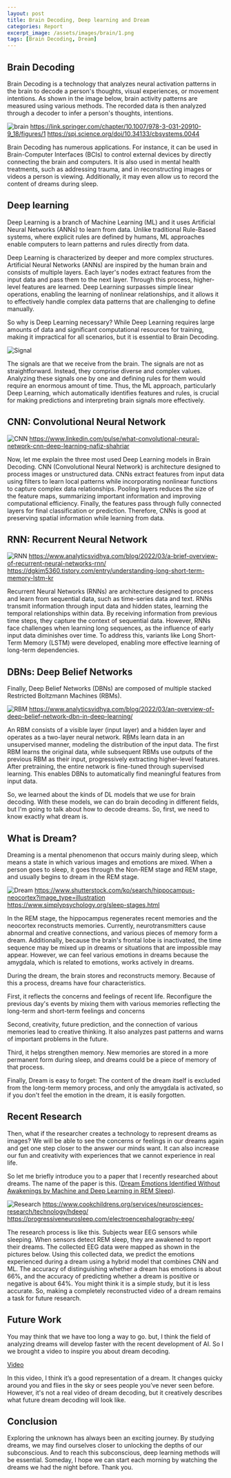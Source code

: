 ```yaml
---
layout: post
title: Brain Decoding, Deep learning and Dream
categories: Report
excerpt_image: /assets/images/brain/1.png
tags: [Brain Decoding, Dream]
---
```


## Brain Decoding

Brain Decoding is a technology that analyzes neural activation patterns in the brain to decode a person's thoughts, visual experiences, or movement intentions. As shown in the image below, brain activity patterns are measured using various methods. The recorded data is then analyzed through a decoder to infer a person's thoughts, intentions.

![brain](/assets/images/brain/1.png)
https://link.springer.com/chapter/10.1007/978-3-031-20910-9_18/figures/1
https://spj.science.org/doi/10.34133/cbsystems.0044 


Brain Decoding has numerous applications. For instance, it can be used in Brain-Computer Interfaces (BCIs) to control external devices by directly connecting the brain and computers. It is also used in mental health treatments, such as addressing trauma, and in reconstructing images or videos a person is viewing. Additionally, it may even allow us to record the content of dreams during sleep.

## Deep learning

Deep Learning is a branch of Machine Learning (ML) and it uses Artificial Neural Networks (ANNs) to learn from data. Unlike traditional Rule-Based systems, where explicit rules are defined by humans, ML approaches enable computers to learn patterns and rules directly from data.

Deep Learning is characterized by deeper and more complex structures. Artificial Neural Networks (ANNs) are inspired by the human brain and consists of multiple layers. Each layer's nodes extract features from the input data and pass them to the next layer. Through this process, higher-level features are learned. Deep Learning surpasses simple linear operations, enabling the learning of nonlinear relationships, and it allows it to effectively handle complex data patterns that are challenging to define manually.

So why is Deep Learning necessary? While Deep Learning requires large amounts of data and significant computational resources for training, making it impractical for all scenarios, but it is essential to Brain Decoding.

![Signal](https://upload.wikimedia.org/wikipedia/commons/2/26/Spike-waves.png)

The signals are that we receive from the brain. The signals are not as straightforward. Instead, they comprise diverse and complex values. Analyzing these signals one by one and defining rules for them would require an enormous amount of time. Thus, the ML approach, particularly Deep Learning, which automatically identifies features and rules, is crucial for making predictions and interpreting brain signals more effectively.

## CNN: Convolutional Neural Network

![CNN](/assets/images/brain/3.png)
https://www.linkedin.com/pulse/what-convolutional-neural-network-cnn-deep-learning-nafiz-shahriar

Now, let me explain the three most used Deep Learning models in Brain Decoding. CNN (Convolutional Neural Network) is architecture designed to process images or unstructured data. CNNs extract features from input data using filters to learn local patterns while incorporating nonlinear functions to capture complex data relationships. Pooling layers reduces the size of the feature maps, summarizing important information and improving computational efficiency. Finally, the features pass through fully connected layers for final classification or prediction. Therefore, CNNs is good at preserving spatial information while learning from data.

## RNN: Recurrent Neural Network

![RNN](/assets/images/brain/4.png)
https://www.analyticsvidhya.com/blog/2022/03/a-brief-overview-of-recurrent-neural-networks-rnn/
https://dgkim5360.tistory.com/entry/understanding-long-short-term-memory-lstm-kr  

Recurrent Neural Networks (RNNs) are architecture designed to process and learn from sequential data, such as time-series data and text.
RNNs transmit information through input data and hidden states, learning the temporal relationships within data. By receiving information from previous time steps, they capture the context of sequential data. However, RNNs face challenges when learning long sequences, as the influence of early input data diminishes over time. To address this, variants like Long Short-Term Memory (LSTM) were developed, enabling more effective learning of long-term dependencies.

## DBNs: Deep Belief Networks

Finally, Deep Belief Networks (DBNs) are composed of multiple stacked Restricted Boltzmann Machines (RBMs).

![RBM](/assets/images/brain/5.png)
https://www.analyticsvidhya.com/blog/2022/03/an-overview-of-deep-belief-network-dbn-in-deep-learning/ 

An RBM consists of a visible layer (input layer) and a hidden layer and operates as a two-layer neural network. RBMs learn data in an unsupervised manner, modeling the distribution of the input data. The first RBM learns the original data, while subsequent RBMs use outputs of the previous RBM as their input, progressively extracting higher-level features. After pretraining, the entire network is fine-tuned through supervised learning. This enables DBNs to automatically find meaningful features from input data.


So, we learned about the kinds of DL models that we use for brain decoding. With these models, we can do brain decoding in different fields, but I'm going to talk about how to decode dreams. So, first, we need to know exactly what dream is.

## What is Dream?

Dreaming is a mental phenomenon that occurs mainly during sleep, which means a state in which various images and emotions are mixed.
When a person goes to sleep, it goes through the Non-REM stage and REM stage, and usually begins to dream in the REM stage.

![Dream](/assets/images/brain/6.png)
https://www.shutterstock.com/ko/search/hippocampus-neocortex?image_type=illustration
https://www.simplypsychology.org/sleep-stages.html  

In the REM stage, the hippocampus regenerates recent memories and the neocortex reconstructs memories. Currently, neurotransmitters cause abnormal and creative connections, and various pieces of memory form a dream. Additionally, because the brain's frontal lobe is inactivated, the time sequence may be mixed up in dreams or situations that are impossible may appear. However, we can feel various emotions in dreams because the amygdala, which is related to emotions, works actively in dreams.


During the dream, the brain stores and reconstructs memory. Because of this a process, dreams have four characteristics.

First, it reflects the concerns and feelings of recent life. Reconfigure the previous day's events by mixing them with various memories reflecting the long-term and short-term feelings and concerns

Second, creativity, future prediction, and the connection of various memories lead to creative thinking. It also analyzes past patterns and warns of important problems in the future.

Third, it helps strengthen memory. New memories are stored in a more permanent form during sleep, and dreams could be a piece of memory of that process.

Finally, Dream is easy to forget: The content of the dream itself is excluded from the long-term memory process, and only the amygdala is activated, so if you don't feel the emotion in the dream, it is easily forgotten.

## Recent Research

Then, what if the researcher creates a technology to represent dreams as images? We will be able to see the concerns or feelings in our dreams again and get one step closer to the answer our minds want. It can also increase our fun and creativity with experiences that we cannot experience in real life.

So let me briefly introduce you to a paper that I recently researched about dreams. The name of the paper is this. ([Dream Emotions Identified Without Awakenings by Machine and Deep Learning in REM Sleep](https://ieeexplore.ieee.org/abstract/document/10405808)).

![Research](/assets/images/brain/7.png)
https://www.cookchildrens.org/services/neurosciences-research/technology/hdeeg/ 
https://progressiveneurosleep.com/electroencephalography-eeg/ 

The research process is like this. Subjects wear EEG sensors while sleeping. When sensors detect REM sleep, they are awakened to report their dreams. The collected EEG data were mapped as shown in the pictures below. Using this collected data, we predict the emotions experienced during a dream using a hybrid model that combines CNN and ML. The accuracy of distinguishing whether a dream has emotions is about 66%, and the accuracy of predicting whether a dream is positive or negative is about 64%. You might think it is a simple study, but it is less accurate. So, making a completely reconstructed video of a dream remains a task for future research.

## Future Work

You may think that we have too long a way to go. but, I think the field of analyzing dreams will develop faster with the recent development of AI. So I we brought a video to inspire you about dream decoding.

[Video](https://www.youtube.com/watch?v=4njQv5iBCHo)

In this video, I think it’s a good representation of a dream. It changes quicky around you and flies in the sky or sees people you’ve never seen before. However, it's not a real video of dream decoding, but it creatively describes what future dream decoding will look like.

## Conclusion

Exploring the unknown has always been an exciting journey. By studying dreams, we may find ourselves closer to unlocking the depths of our subconscious. And to reach this subconscious, deep learning methods will be essential. Someday, I hope we can start each morning by watching the dreams we had the night before. Thank you.
